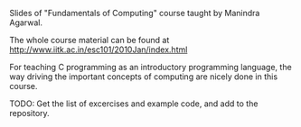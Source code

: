 Slides of "Fundamentals of Computing" course taught by Manindra Agarwal.

The whole course material can be found at http://www.iitk.ac.in/esc101/2010Jan/index.html

For teaching C programming as an introductory programming language, the way driving the important concepts of computing are nicely done in this course.

TODO:
Get the list of excercises and example code, and add to the repository.
